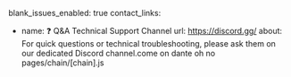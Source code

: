 blank_issues_enabled: true
contact_links:
  - name: ❓ Q&A Technical Support Channel
    url: https://discord.gg/
    about: For quick questions or technical troubleshooting, please ask them on our dedicated Discord channel.come on
dante 
oh no 
pages/chain/[chain].js

